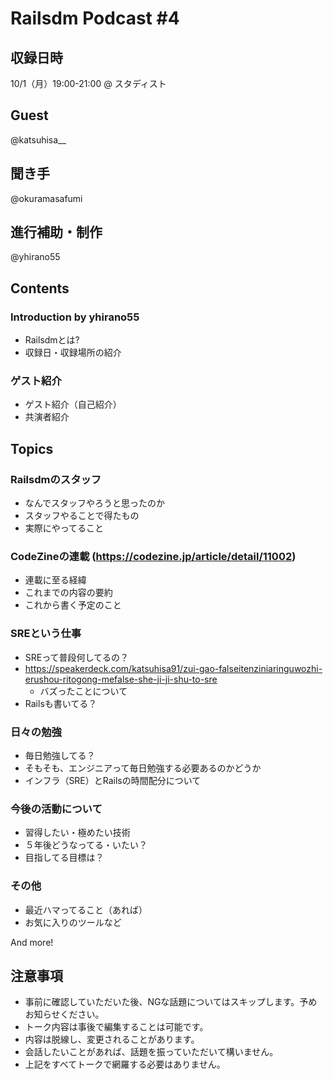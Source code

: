 # Railsdm Podcast \#4

## 収録日時

10/1（月）19:00-21:00 @ スタディスト

## Guest

@katsuhisa__

## 聞き手

@okuramasafumi

## 進行補助・制作

@yhirano55

## Contents

### Introduction by yhirano55

* Railsdmとは?
* 収録日・収録場所の紹介

### ゲスト紹介

* ゲスト紹介（自己紹介）
* 共演者紹介

## Topics

### Railsdmのスタッフ

* なんでスタッフやろうと思ったのか
* スタッフやることで得たもの
* 実際にやってること

### CodeZineの連載 (https://codezine.jp/article/detail/11002)

* 連載に至る経緯
* これまでの内容の要約
* これから書く予定のこと

### SREという仕事

* SREって普段何してるの？
* https://speakerdeck.com/katsuhisa91/zui-gao-falseitenziniaringuwozhi-erushou-ritogong-mefalse-she-ji-ji-shu-to-sre
  * バズったことについて
* Railsも書いてる？

### 日々の勉強

* 毎日勉強してる？
* そもそも、エンジニアって毎日勉強する必要あるのかどうか
* インフラ（SRE）とRailsの時間配分について

### 今後の活動について

* 習得したい・極めたい技術
* ５年後どうなってる・いたい？
* 目指してる目標は？

### その他

* 最近ハマってること（あれば）
* お気に入りのツールなど

And more!

## 注意事項

* 事前に確認していただいた後、NGな話題についてはスキップします。予めお知らせください。
* トーク内容は事後で編集することは可能です。
* 内容は脱線し、変更されることがあります。
* 会話したいことがあれば、話題を振っていただいて構いません。
* 上記をすべてトークで網羅する必要はありません。
